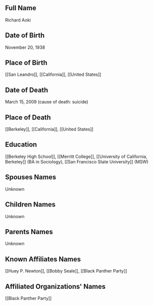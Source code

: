 ## Full Name
Richard Aoki

## Date of Birth
November 20, 1938

## Place of Birth
[[San Leandro]], [[California]], [[United States]]

## Date of Death
March 15, 2009 (cause of death: suicide)

## Place of Death
[[Berkeley]], [[California]], [[United States]]

## Education
[[Berkeley High School]],
[[Merritt College]],
[[University of California, Berkeley]] (BA in Sociology),
[[San Francisco State University]] (MSW)

## Spouses Names
Unknown

## Children Names
Unknown

## Parents Names
Unknown

## Known Affiliates Names
[[Huey P. Newton]],
[[Bobby Seale]],
[[Black Panther Party]]

## Affiliated Organizations' Names
[[Black Panther Party]]